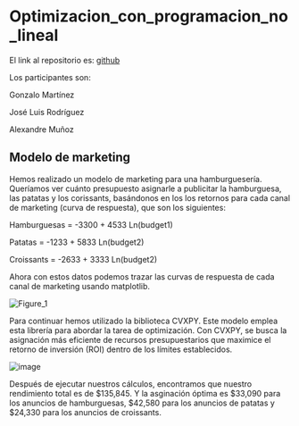 # Optimizacion_con_programacion_no_lineal

El link al repositorio es: [github](https://github.com/GonzaloGmv/Optimizacion_con_programacion_no_lineal)

Los participantes son:

Gonzalo Martínez

José Luis Rodríguez

Alexandre Muñoz

## Modelo de marketing

Hemos realizado un modelo de marketing para una hamburguesería. Queríamos ver cuánto presupuesto asignarle a publicitar la hamburguesa, las patatas y los corissants, basándonos en los  los retornos para cada canal de marketing (curva de respuesta), que son los siguientes:

Hamburguesas = -3300 + 4533 Ln(budget1)

Patatas = -1233 + 5833 Ln(budget2)

Croissants = -2633 + 3333 Ln(budget2)

Ahora con estos datos podemos trazar las curvas de respuesta de cada canal de marketing usando matplotlib.

![Figure_1](https://github.com/GonzaloGmv/Optimizacion_con_programacion_no_lineal/assets/91721237/ccb2da9a-c5c3-4c74-80d9-f0f675f9d993)


Para continuar hemos utilizado la biblioteca CVXPY. Este modelo emplea esta librería para abordar la tarea de optimización. Con CVXPY, se busca la asignación más eficiente de recursos presupuestarios que maximice el retorno de inversión (ROI) dentro de los límites establecidos.

![image](https://github.com/GonzaloGmv/Optimizacion_con_programacion_no_lineal/assets/91721237/d308c893-27b8-474a-8ebd-a7137b848e5d)

Después de ejecutar nuestros cálculos, encontramos que nuestro rendimiento total es de $135,845. Y la asginación óptima es $33,090 para los anuncios de hamburguesas, $42,580 para los anuncios de patatas y $24,330 para los anuncios de croissants.
